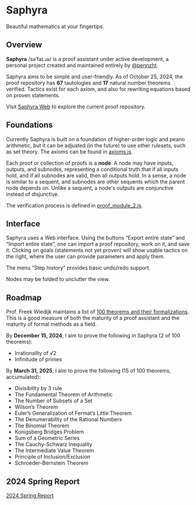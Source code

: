 Saphyra
=======

Beautiful mathematics at your fingertips.

Overview
---

__Saphyra__ /səˈfaɪ.ɹə/ is a proof assistant under active development, a personal project created and maintained entirely by [@pennzht](https://github.com/pennzht).

Saphyra aims to be simple and user-friendly. As of October 25, 2024, the proof repository has __67__ tautologies and __17__ natural number theorems verified. Tactics exist for each axiom, and also for rewriting equations based on proven statements.

Visit [Saphyra Web](https://mage-of-the-east.com/saphyra/js/start.html) to explore the current proof repository.

Foundations
---

Currently Saphyra is built on a foundation of higher-order logic and peano arithmetic, but it can be adjusted (in the future) to use other rulesets, such as set theory. The axioms can be found in [axioms.js](https://github.com/pennzht/saphyra/blob/main/js/axioms.js).

Each proof or collection of proofs is a __node__. A node may have inputs, outputs, and subnodes, representing a conditional truth that if all inputs hold, and if all subnodes are valid, then all outputs hold. In a sense, a node is similar to a sequent, and subnodes are other sequents which the parent node depends on. Unlike a sequent, a node's outputs are conjunctive instead of disjunctive.

The verification process is defined in [proof_module_2.js](https://github.com/pennzht/saphyra/blob/main/js/proof_module_2.js).

Interface
---

Saphyra uses a Web interface. Using the buttons “Export entire state” and “Import entire state”, one can import a proof repository, work on it, and save it. Clicking on goals (statements not yet proven) will show usable tactics on the right, where the user can provide parameters and apply them.

The menu “Step history” provides basic undo/redo support.

Nodes may be folded to unclutter the view.

Roadmap
---

Prof. Freek Wiedijk maintains a list of [100 theorems and their formalizations](https://www.cs.ru.nl/~freek/100/). This is a good measure of both the maturity of a proof assistant and the maturity of formal methods as a field.

By __December 15, 2024__, I aim to prove the following in Saphyra (2 of 100 theorems):
- Irrationality of √2
- Infinitude of primes

By __March 31, 2025__, I aim to prove the following (15 of 100 theorems, accumulated):
- Divisibility by 3 rule
- The Fundamental Theorem of Arithmetic
- The Number of Subsets of a Set
- Wilson’s Theorem
- Euler’s Generalization of Fermat’s Little Theorem
- The Denumerability of the Rational Numbers
- The Binomial Theorem
- Konigsberg Bridges Problem
- Sum of a Geometric Series
- The Cauchy-Schwarz Inequality
- The Intermediate Value Theorem
- Principle of Inclusion/Exclusion
- Schroeder-Bernstein Theorem

2024 Spring Report
---

[2024 Spring Report](./docs/2024-spring.md)

<!--

How to run
---

To verify a theory:

```
cd src
python3 general.py < ../theories/0-or-S-definitive.theory
```

To run a test verifying all given theories:

```
cd src
python3 verifyall_test.py
```

Directory structure
---

* `src/`
    - Python source (`*.py`)
        * `arith.py` — first-order Heyting arithmetic (HA), hard-coded axioms
        * `general.py` — first-order Heyting arithmetic, axioms in `arith.blue`
        * `efa.py` — elementary function arithmetic (EFA), equational, axioms in `efa.blue`
        * `arvm.py` — a simple scripting language
    - S-expression files (`*.blue`)
    - Generated test results (`*.txt`)
* `theories/`
    - Theory files (`*.theory`, `*.efa-theory`, `*.efa-tactic-theory`)
* `js/`
    - JavaScript version
        * Point your browser at `start.html` to view the demo (__WIP__)
-->

